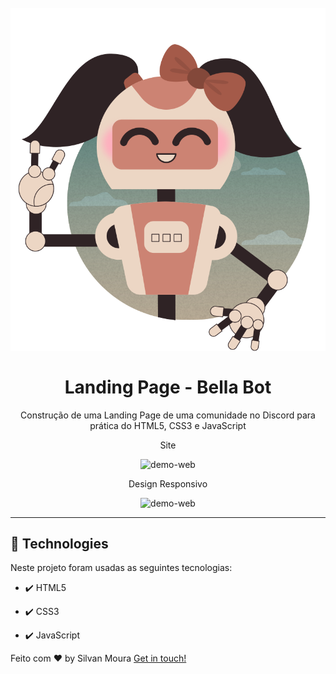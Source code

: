 <h1 align="center">
<br>
    <img src="./github/BellaBot.svg"> 
<br>
<br>
Landing Page - Bella Bot
</h1>

<p align="center">Construção de uma Landing Page de uma comunidade no Discord para prática do
HTML5, CSS3 e JavaScript</p>

<div align="center" >
    <p>Site</p>
    <img src="./github/website.gif" alt="demo-web">
</div>

<div align="center" >
    <p>Design Responsivo</p>
    <img src="./github/responsive.gif" alt="demo-web">
</div>

<hr />


## 🚀 Technologies

Neste projeto foram usadas as seguintes tecnologias:

- ✔️ HTML5

- ✔️ CSS3

- ✔️ JavaScript

Feito com ♥ by Silvan Moura [Get in touch!](https://www.linkedin.com/in/silvanmoura/)
